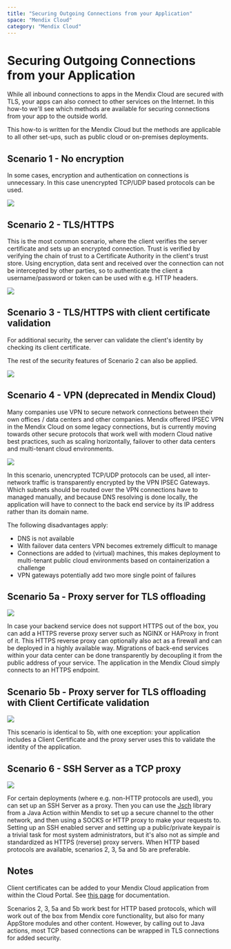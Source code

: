 ```yaml
---
title: "Securing Outgoing Connections from your Application"
space: "Mendix Cloud"
category: "Mendix Cloud"
---
```

# Securing Outgoing Connections from your Application

While all inbound connections to apps in the Mendix Cloud are secured with TLS, your apps can also connect to other services on the Internet. In this how-to we'll see which methods are available for securing connections from your app to the outside world.

This how-to is written for the Mendix Cloud but the methods are applicable to all other set-ups, such as public cloud or on-premises deployments.

## Scenario 1 - No encryption

In some cases, encryption and authentication on connections is unnecessary. In this case unencrypted TCP/UDP based protocols can be used.

![](attachments/19202272/19399049.png)

## Scenario 2 - TLS/HTTPS

This is the most common scenario, where the client verifies the server certificate and sets up an encrypted connection. Trust is verified by verifying the chain of trust to a Certificate Authority in the client's trust store. Using encryption, data sent and received over the connection can not be intercepted by other parties, so to authenticate the client a username/password or token can be used with e.g. HTTP headers.

![](attachments/19202272/19399047.png)

## Scenario 3 - TLS/HTTPS with client certificate validation

For additional security, the server can validate the client's identity by checking its client certificate.

The rest of the security features of Scenario 2 can also be applied.

![](attachments/19202272/19399050.png)

## Scenario 4 - VPN (deprecated in Mendix Cloud)

Many companies use VPN to secure network connections between their own offices / data centers and other companies. Mendix offered IPSEC VPN in the Mendix Cloud on some legacy connections, but is currently moving towards other secure protocols that work well with modern Cloud native best practices, such as scaling horizontally, failover to other data centers and multi-tenant cloud environments.

![](attachments/19202272/19399048.png)

In this scenario, unencrypted TCP/UDP protocols can be used, all inter-network traffic is transparently encrypted by the VPN IPSEC Gateways. Which subnets should be routed over the VPN connections have to managed manually, and because DNS resolving is done locally, the application will have to connect to the back end service by its IP address rather than its domain name.

The following disadvantages apply:

*   DNS is not available
*   With failover data centers VPN becomes extremely difficult to manage
*   Connections are added to (virtual) machines, this makes deployment to multi-tenant public cloud environments based on containerization a challenge
*   VPN gateways potentially add two more single point of failures

## Scenario 5a - Proxy server for TLS offloading

![](attachments/19202272/19399044.png)

In case your backend service does not support HTTPS out of the box, you can add a HTTPS reverse proxy server such as NGINX or HAProxy in front of it. This HTTPS reverse proxy can optionally also act as a firewall and can be deployed in a highly available way. Migrations of back-end services within your data center can be done transparently by decoupling it from the public address of your service. The application in the Mendix Cloud simply connects to an HTTPS endpoint.

## Scenario 5b - Proxy server for TLS offloading with Client Certificate validation

![](attachments/19202272/19399045.png)

This scenario is identical to 5b, with one exception: your application includes a Client Certificate and the proxy server uses this to validate the identity of the application.

## Scenario 6 - SSH Server as a TCP proxy

![](attachments/19202272/19399052.png)

For certain deployments (where e.g. non-HTTP protocols are used), you can set up an SSH Server as a proxy. Then you can use the [Jsch](http://www.jcraft.com/jsch/) library from a Java Action within Mendix to set up a secure channel to the other network, and then using a SOCKS or HTTP proxy to make your requests to. Setting up an SSH enabled server and setting up a public/private keypair is a trivial task for most system administrators, but it's also not as simple and standardized as HTTPS (reverse) proxy servers. When HTTP based protocols are available, scenarios 2, 3, 5a and 5b are preferable.

## Notes

Client certificates can be added to your Mendix Cloud application from within the Cloud Portal. See [this page](/refguide6/Certificates) for documentation.

Scenarios 2, 3, 5a and 5b work best for HTTP based protocols, which will work out of the box from Mendix core functionality, but also for many AppStore modules and other content. However, by calling out to Java actions, most TCP based connections can be wrapped in TLS connections for added security.
